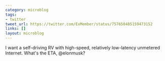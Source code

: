 ```yaml
---
category: microblog
tags:
- twitter
tweet_url: https://twitter.com/ExMember/status/757650485159473152
links: []
layout: microblog
---
```

I want a self-driving RV with high-speed, relatively low-latency unmetered Internet. What's the ETA, @elonmusk?
